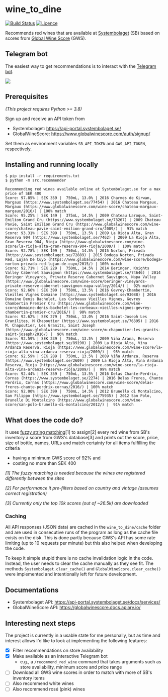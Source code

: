 # wine_to_dine

[![Build Status](https://img.shields.io/travis/bjk17/wine_to_dine.svg?label=Linux%20CI&logo=travis&logoColor=white)](https://travis-ci.org/bjk17/wine_to_dine)
[![Licence](https://img.shields.io/github/license/bjk17/wine_to_dine.svg)](https://raw.githubusercontent.com/bjk17/wine_to_dine/master/LICENSE)

Recommends red wines that are available at [Systembolaget](https://www.systembolaget.se) 
(SB) based on scores from [Global Wine Score](https://www.globalwinescore.com) (GWS).


## Telegram bot

The easiest way to get recommendations is to interact with the [Telegram bot](https://t.me/SystembolagetBot).

![](docs/TelegramBotDemo.gif)


## Prerequisites

_(This project requires Python >= 3.8)_

Sign up and receive an API token from 
 * Systembolaget: https://api-portal.systembolaget.se/
 * GlobalWineScore: https://www.globalwinescore.com/auth/signup/

Set them as environment variables `SB_API_TOKEN` and `GWS_API_TOKEN`, respectively.


## Installing and running locally

    $ pip install -r requirements.txt
    $ python -m src.recommender
    
    Recommending red wines available online at Systembolaget.se for a max price of SEK 400
    Score: 97.85% | SEK 359 |  750mL, 13.0% | 2016 Charmes de Kirwan, Margaux (https://www.systembolaget.se/77454) | 2016 Chateau Margaux, Margaux (https://www.globalwinescore.com/wine-score/chateau-margaux-margaux/2016/) | 100% match
    Score: 95.25% | SEK 149 |  375mL, 14.5% | 2009 Chateau Laroque, Saint-Emilion Grand Cru (https://www.systembolaget.se/73267) | 2009 Chateau Pavie, Saint Emilion Grand Cru (https://www.globalwinescore.com/wine-score/chateau-pavie-saint-emilion-grand-cru/2009/) |  91% match
    Score: 93.31% | SEK 399 |  750mL, 13.5% | 2009 La Rioja Alta, Gran Reserva 904 (https://www.systembolaget.se/7462) | 2009 La Rioja Alta, Gran Reserva 904, Rioja (https://www.globalwinescore.com/wine-score/la-rioja-alta-gran-reserva-904-rioja/2009/) | 100% match
    Score: 92.78% | SEK 199 |  750mL, 14.5% | 2015 Norton, Privada (https://www.systembolaget.se/72889) | 2015 Bodega Norton, Privada Red, Lujan De Cuyo (https://www.globalwinescore.com/wine-score/bodega-norton-privada-red-lujan-de-cuyo/2015/) | 100% match
    Score: 92.71% | SEK 229 |  750mL, 14.5% | 2014 Beringer, Knights Valley Cabernet Sauvignon (https://www.systembolaget.se/74646) | 2014 Beringer Vineyards, Private Reserve Cabernet Sauvignon, Napa Valley (https://www.globalwinescore.com/wine-score/beringer-vineyards-private-reserve-cabernet-sauvignon-napa-valley/2014/) |  92% match
    Score: 92.66% | SEK 399 |  750mL, 13.5% | 2016 Gevrey-Chambertin, Vieilles Vignes Domaine (https://www.systembolaget.se/93088) | 2016 Domaine Denis Bachelet, Les Corbeaux Vieilles Vignes, Gevrey Chambertin Premier Cru (https://www.globalwinescore.com/wine-score/domaine-denis-bachelet-les-corbeaux-vieilles-vignes-gevrey-chambertin-premier-cru/2016/) |  90% match
    Score: 92.62% | SEK 279 |  750mL, 13.0% | 2016 Saint-Joseph Les Granilites, M Chapoutier (https://www.systembolaget.se/76395) | 2016 M. Chapoutier, Les Granits, Saint Joseph (https://www.globalwinescore.com/wine-score/m-chapoutier-les-granits-saint-joseph/2016/) |  96% match
    Score: 92.59% | SEK 239 |  750mL, 13.5% | 2009 Viña Arana, Reserva (https://www.systembolaget.se/89190) | 2009 La Rioja Alta, Vina Ardanza Reserva, Rioja (https://www.globalwinescore.com/wine-score/la-rioja-alta-vina-ardanza-reserva-rioja/2009/) |  95% match
    Score: 92.59% | SEK 289 |  750mL, 13.5% | 2009 Viña Ardanza, Reserva (https://www.systembolaget.se/2609) | 2009 La Rioja Alta, Vina Ardanza Reserva, Rioja (https://www.globalwinescore.com/wine-score/la-rioja-alta-vina-ardanza-reserva-rioja/2009/) |  99% match
    Score: 92.44% | SEK 359 |  750mL, 13.5% | 2016 Delas Chante-Perdrix, Cornas (https://www.systembolaget.se/2274) | 2016 Delas Freres, Chante Perdrix, Cornas (https://www.globalwinescore.com/wine-score/delas-freres-chante-perdrix-cornas/2016/) | 100% match
    Score: 92.00% | SEK 399 |  750mL, 14.5% | 2012 Brunello di Montalcino, San Filippo (https://www.systembolaget.se/75935) | 2012 San Polo, Brunello Di Montalcino (https://www.globalwinescore.com/wine-score/san-polo-brunello-di-montalcino/2012/) |  91% match


## What does the code do?

It uses [fuzzy string matching](https://chairnerd.seatgeek.com/fuzzywuzzy-fuzzy-string-matching-in-python/)[1]
to assign[2] every red wine from SB's inventory a score from GWS's database[3] and prints out the
score, price, size of bottle, names, URLs and match certainty for all items fulfilling the criteria
 - having a minimum GWS score of 92% and
 - costing no more than SEK 400

_[1] The fuzzy matching is needed because the wines are registered differently between the sites_

_[2] For performance it pre-filters based on country and vintage (assumes correct registration)_

_[3] Currently only the top 10k scores (out of ~26.5k) are downloaded_

### Caching

All API responses (JSON data) are cached in the `wine_to_dine/cache` folder and are used in
consecutive runs of the program as long as the cache file exists on the disk. This is done partly
because GWS's API has some rate limiting (up to 10 requests per minute) but this also helped when
developing the code.

To keep it simple stupid there is no cache invalidation logic in the code. Instead, the user needs
to clear the cache manually as they see fit. The methods `Systembolaget.clear_cache()` and
`GlobalWineScore.clear_cache()` were implemented and intentionally left for future development.


## Documentations

 * Systembolaget API: https://api-portal.systembolaget.se/docs/services/
 * GlobalWineScore API: https://globalwinescore.docs.apiary.io/


## Interesting next steps

The project is currently in a usable state for me personally, but as time and interest allows I'd
like to look at implementing the following features:

 - [x] Filter recommendations on store availability
 - [x] Make available as an interactive Telegram bot 
     + e.g., a `/recommend_red_wine` command that takes arguments such as store availability,
     minimum score and price range
 - [ ] Download all GWS wine scores in order to match with more of SB's inventory items
 - [ ] Also recommend white wines
 - [ ] Also recommend rosé (pink) wines
